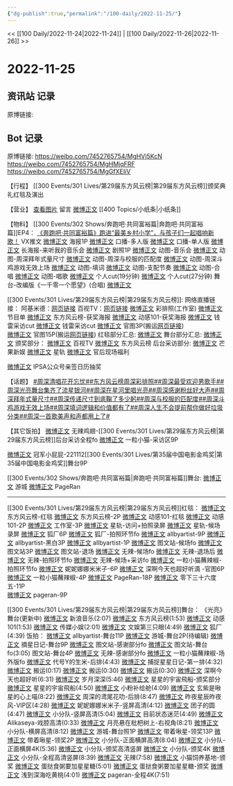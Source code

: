 ```yaml
---
{"dg-publish":true,"permalink":"/100-daily/2022-11-25/"}
---
```



<< [[100 Daily/2022-11-24\|2022-11-24]] | [[100 Daily/2022-11-26\|2022-11-26]] >>

# 2022-11-25

## 资讯站 记录

原博链接:

## Bot 记录

原博链接:
https://weibo.com/7452765754/MgHVj5KcN
https://weibo.com/7452765754/MgHMjqFRF
https://weibo.com/7452765754/MgGfXEIiV

【行程】
[[300 Events/301 Lives/第29届东方风云榜\|第29届东方风云榜]]颁奖典礼红毯及演出

【营业】
[查看图片](https://wx3.sinaimg.cn/large/0088n2Pggy1h8hqvjwr1mj30yi078q39.jpg) 留言 [微博正文](http://weibo.com/1736988591/MgbtR1ix7) [[400 Topics/小纸条\|小纸条]]

【物料】
[[300 Events/302 Shows/奔跑吧·共同富裕篇\|奔跑吧·共同富裕篇]]EP4：
[《奔跑吧·共同富裕篇》跑进“最美乡村小学”，与孩子们一起唱响新歌！](https://weibo.cn/sinaurl?u=https%3A%2F%2Fmp.weixin.qq.com%2Fs%2FZuUohRj3PJp712NfCu6w0w) VX推文
[微博正文](http://weibo.com/5242381821/MgD6mi0vC) 海报1P
[微博正文](https://weibo.com/5242381821/MgDcrFL8H) 口播-多人版
[微博正文](https://weibo.com/5242381821/MgDhjC0SD) 口播-单人版
[微博正文](https://weibo.com/5242381821/MgDoFEbW4) 长海报-来听我的音乐会
[微博正文](https://weibo.com/5242381821/MgDAUc5pO) 剧照1P
[微博正文](https://weibo.com/5242381821/MgGCgvEDi) 动图-音乐会
[微博正文](http://weibo.com/5242381821/MgH7GnCwL) 动图-周深拜年式量尺寸
[微博正文](https://weibo.com/5242381821/MgHjel9Tq) 动图-周深与校服的匹配度
[微博正文](http://weibo.com/5242381821/MgHohl8lS) 动图-周深斗鸡游戏无效上场
[微博正文](http://weibo.com/5242381821/MgHBTfAIo) 动图-填词
[微博正文](http://weibo.com/5242381821/MgHCUvNGk) 动图-支配节奏
[微博正文](http://weibo.com/5242381821/MgHGEaNRf) 动图-合唱
[微博正文](http://weibo.com/5242381821/MgHIJhs5y) 动图-唱歌
[微博正文](http://weibo.com/1591169702/MgHJDFoEL) 个人cut(19分钟)
[微博正文](https://m.weibo.cn/1371117067/4839820692037192) 个人cut(27分钟)
舞台-改编版《一千零一个愿望》(合唱)
[微博正文](http://weibo.com/2110705772/MgHTqCXUJ)

[[300 Events/301 Lives/第29届东方风云榜\|第29届东方风云榜]]:
网络直播链接：
阿基米德：[网页链接](https://weibo.cn/sinaurl?u=https%3A%2F%2Fm.ajmide.com%2Ftouch%2Fplugins%2Flive%2Findex.htm%3Fid%3D8315%26pp_id%3D8315)
百视TV：[网页链接](https://weibo.cn/sinaurl?u=https%3A%2F%2Fbp-share.bestv.com.cn%2Flive%2FlivePage.html%3FliveId%3D2483%26layout%3D0)
[微博正文](http://weibo.com/7478855230/MgF3BkriE) 彩排照(工作室)
[微博正文](http://weibo.com/7779932378/MgDMYiLLF) 节目单
[微博正文](http://weibo.com/7779932378/MgGLxeAHw) 东方风云榜-获奖海报
[微博正文](http://weibo.com/1738376280/MgGF35Sfz) 动感101-获奖海报
[微博正文](http://weibo.com/6056974242/MgGZkEgtq) 钱雷采访cut
[微博正文](http://weibo.com/6466290670/MgHurqvEI) 钱雷采访cut
[微博正文](http://weibo.com/3123996041/MgInE6Bpc) 官图3P(搬运[网页链接](https://weibo.cn/sinaurl?u=https%3A%2F%2Fy.camera360.com%2Fphotolive%2Fhome%3ForderId%3D202211231656384203%26channel%3Dh5%26origin%3Dqrcode))  
[微博正文](http://weibo.com/1786590437/MgICehJDz) 官图15P(搬运[网页链接](https://weibo.cn/sinaurl?u=https%3A%2F%2Fy.camera360.com%2Fphotolive%2Fhome%3ForderId%3D202211231656384203%26channel%3Dh5%26origin%3Dqrcode))
红毯部分汇总:
[微博正文](https://weibo.com/7452765754/MgGfXEIiV)
舞台部分汇总:
[微博正文](https://weibo.com/7452765754/MgHMjqFRF)
颁奖部分：
[微博正文](http://weibo.com/7516842376/MgGKRkgAf) 百视TV
[微博正文](http://weibo.com/7779932378/MgGKIaIhB) 东方风云榜
后台采访部分:
[微博正文](http://weibo.com/1591169702/MgH2Oo1rV) 芒果新娱
[微博正文](http://weibo.com/6466290670/MgHqmrNPl) 星轨
[微博正文](http://weibo.com/5248300719/MgD30CqlJ) 官后现场福利

[微博正文](http://weibo.com/6466290670/MgDBsqpnC) IPSA公众号亲签日历抽奖

【话题】
[#周深清唱花开忘忧#](https://s.weibo.com/weibo?q=%23%E5%91%A8%E6%B7%B1%E6%B8%85%E5%94%B1%E8%8A%B1%E5%BC%80%E5%BF%98%E5%BF%A7%23)[#东方风云榜周深彩排照#](https://s.weibo.com/weibo?q=%23%E4%B8%9C%E6%96%B9%E9%A3%8E%E4%BA%91%E6%A6%9C%E5%91%A8%E6%B7%B1%E5%BD%A9%E6%8E%92%E7%85%A7%23)[#周深最受欢迎男歌手#](https://s.weibo.com/weibo?q=%23%E5%91%A8%E6%B7%B1%E6%9C%80%E5%8F%97%E6%AC%A2%E8%BF%8E%E7%94%B7%E6%AD%8C%E6%89%8B%23)[#周深光亮舞台集齐了流星银河#](https://s.weibo.com/weibo?q=%23%E5%91%A8%E6%B7%B1%E5%85%89%E4%BA%AE%E8%88%9E%E5%8F%B0%E9%9B%86%E9%BD%90%E4%BA%86%E6%B5%81%E6%98%9F%E9%93%B6%E6%B2%B3%23)[#周深在星河里唱光亮#](https://s.weibo.com/weibo?q=%23%E5%91%A8%E6%B7%B1%E5%9C%A8%E6%98%9F%E6%B2%B3%E9%87%8C%E5%94%B1%E5%85%89%E4%BA%AE%23)[#周深感谢粉丝好大声#](https://s.weibo.com/weibo?q=%23%E5%91%A8%E6%B7%B1%E6%84%9F%E8%B0%A2%E7%B2%89%E4%B8%9D%E5%A5%BD%E5%A4%A7%E5%A3%B0%23)[#周深拜年式量尺寸#](https://s.weibo.com/weibo?q=%23%E5%91%A8%E6%B7%B1%E6%8B%9C%E5%B9%B4%E5%BC%8F%E9%87%8F%E5%B0%BA%E5%AF%B8%23)[#周深传递尺寸到底鞠了多少躬#](https://s.weibo.com/weibo?q=%23%E5%91%A8%E6%B7%B1%E4%BC%A0%E9%80%92%E5%B0%BA%E5%AF%B8%E5%88%B0%E5%BA%95%E9%9E%A0%E4%BA%86%E5%A4%9A%E5%B0%91%E8%BA%AC%23)[#周深与校服的匹配度#](https://s.weibo.com/weibo?q=%23%E5%91%A8%E6%B7%B1%E4%B8%8E%E6%A0%A1%E6%9C%8D%E7%9A%84%E5%8C%B9%E9%85%8D%E5%BA%A6%23)[#周深斗鸡游戏无效上场#](https://s.weibo.com/weibo?q=%23%E5%91%A8%E6%B7%B1%E6%96%97%E9%B8%A1%E6%B8%B8%E6%88%8F%E6%97%A0%E6%95%88%E4%B8%8A%E5%9C%BA%23)[#周深填词逻辑和价值都有了#](https://s.weibo.com/weibo?q=%23%E5%91%A8%E6%B7%B1%E5%A1%AB%E8%AF%8D%E9%80%BB%E8%BE%91%E5%92%8C%E4%BB%B7%E5%80%BC%E9%83%BD%E6%9C%89%E4%BA%86%23)[#周深人生不会提前帮你做好垃圾分类#](https://s.weibo.com/weibo?q=%23%E5%91%A8%E6%B7%B1%E4%BA%BA%E7%94%9F%E4%B8%8D%E4%BC%9A%E6%8F%90%E5%89%8D%E5%B8%AE%E4%BD%A0%E5%81%9A%E5%A5%BD%E5%9E%83%E5%9C%BE%E5%88%86%E7%B1%BB%23)[#周深一首歌美声和声都用上了#](https://s.weibo.com/weibo?q=%23%E5%91%A8%E6%B7%B1%E4%B8%80%E9%A6%96%E6%AD%8C%E7%BE%8E%E5%A3%B0%E5%92%8C%E5%A3%B0%E9%83%BD%E7%94%A8%E4%B8%8A%E4%BA%86%23)

【其它饭拍】
[微博正文](http://weibo.com/7495641082/MgI2U3iTK) 无辣鸡翅-[[300 Events/301 Lives/第29届东方风云榜\|第29届东方风云榜]]后台采访全程fo
[微博正文](https://m.weibo.cn/1824010843/4840025705157034) 一粒小猫-采访区9P

[微博正文](http://weibo.com/2007449807/MgCzF0jaI) 冠军小屁屁-221112[[300 Events/301 Lives/第35届中国电影金鸡奖\|第35届中国电影金鸡奖]]舞台9P

[[300 Events/302 Shows/奔跑吧·共同富裕篇\|奔跑吧·共同富裕篇]]舞台:
[微博正文](http://weibo.com/1801743981/MgHCXFdB1) 游城
[微博正文](https://m.weibo.cn/7633014126/4839817509339737) PageRan

---

[[300 Events/301 Lives/第29届东方风云榜\|第29届东方风云榜]]红毯：
[微博正文](https://weibo.com/7779932378/MgFJu9LRW) 东方风云榜-红毯
[微博正文](http://weibo.com/7779932378/MgG2svXsX) 东方风云榜-2P
[微博正文](http://weibo.com/1738376280/MgFJbxKXN) 动感101-红毯
[微博正文](http://weibo.com/1738376280/MgG1liUVO) 动感101-2P
[微博正文](https://m.weibo.cn/7478855230/4839767344157733) 工作室-3P
[微博正文](https://m.weibo.cn/6466290670/4839763720806865) 星轨-访问+拍照录屏
[微博正文](https://m.weibo.cn/6466290670/4839764602396353) 星轨-候场录屏
[微博正文](http://weibo.com/6525010965/MgFHifgvH) 狐厂6P
[微博正文](http://weibo.com/6525010965/MgFMr5tSV) 狐厂-拍照环节fo
[微博正文](http://weibo.com/6873250805/MgFJty9fy) allbyartist-9P
[微博正文](http://weibo.com/6873250805/MgG5wrDHi) allbyartist-黑白3P
[微博正文](https://m.weibo.cn/6873250805/4839757979322251) allbyartist-1P
[微博正文](http://weibo.com/6987697229/MgFHkzPfb) 图文站-候场fo
[微博正文](http://weibo.com/6987697229/MgFN159A6) 图文站3P
[微博正文](http://weibo.com/6987697229/MgFVY1fnX) 图文站-退场
[微博正文](http://weibo.com/7495641082/MgFN1lEOP) 无辣-候场fo
[微博正文](http://weibo.com/7495641082/MgFM4kcAG) 无辣-退场后
[微博正文](http://weibo.com/7495641082/MgFRyrWNG) 无辣-拍照环节fo
[微博正文](https://m.weibo.cn/7495641082/4839766446837862) 无辣-候场+采访fo
[微博正文](http://weibo.com/1824010843/MgFUnEl8c) 一粒小猫蘸辣椒-拍照环节fo
[微博正文](http://weibo.com/1848110183/MgFXr0QGL) 妮妮娜娜米米子-6P
[微博正文](http://weibo.com/3123996041/MgFMLsEVB) 深啊今天也超好听滴 -官图6P
[微博正文](https://m.weibo.cn/1824010843/4839761992485203) 一粒小猫蘸辣椒-4P
[微博正文](https://m.weibo.cn/7633014126/4839767294348746) PageRan-18P
[微博正文](https://m.weibo.cn/2680872201/4839938812022655) 零下三十六度五-11P  
[微博正文](https://m.weibo.cn/7633014126/4840100162962252) pageran-9P

[[300 Events/301 Lives/第29届东方风云榜\|第29届东方风云榜]]舞台：
《光亮》舞台(更新中)
[微博正文](http://weibo.com/1266269835/MgGJKukgI) 新浪音乐(2:07)
[微博正文](http://weibo.com/7779932378/MgGNh70NX) 东方风云榜(1:53)
[微博正文](https://m.weibo.cn/1738376280/4839777419665375) 动感101(1:53)
[微博正文](http://weibo.com/2116890350/MgGHcB9Q9) 传媒小娱(2:01)
[微博正文](http://weibo.com/1371117067/MgGEUtlHo) 文娱第三只眼(4:49)
[微博正文](https://m.weibo.cn/6525010965/4839774605807597) 狐厂(4:39)
饭拍：
[微博正文](http://weibo.com/6873250805/MgGOVoE1Z) allbyartist-舞台11P
[微博正文](http://weibo.com/1801743981/MgGQQ9NXe) 游城-舞台2P(待编辑)
[微博正文](http://weibo.com/6859101100/MgGUgyTUl) 摘星日记-舞台9P
[微博正文](http://weibo.com/6987697229/MgGU1grMG) 图文站-感谢部分fo
[微博正文](http://weibo.com/6987697229/MgHFcBtvX) 图文站-舞台fo(3:05)
[](https://m.weibo.cn/6987697229/4839820578793700) 图文站-舞台4P
[微博正文](http://weibo.com/7495641082/MgGQLFptk) 无辣-感谢部分fo
[微博正文](http://weibo.com/1824010843/MgGMxDKe9) 一粒小猫蘸辣椒-场外版fo
[微博正文](http://weibo.com/7394158235/MgGUpbtP7) 代号Y的生米-后排(4:43)
[微博正文](http://weibo.com/6334522451/MgHdF11yA) 捕捉星星日记-第一排(4:32)
[微博正文](http://weibo.com/6433509682/MgGSukN75) 搬运(0:17)
[微博正文](http://weibo.com/6433509682/MgGUL5Iwa) 搬运(0:30)
[微博正文](http://weibo.com/5122158435/MgHfuqMn6) 搬运(0:30)
[微博正文](http://weibo.com/3123996041/MgI1iaFKF) 深啊今天也超好听(6:31)
[微博正文](http://weibo.com/1600184310/MgGNLuLEm) 岁月深深(5:46)
[微博正文](http://weibo.com/7684559488/MgGYX6z6Q) 星星的宇宙飛船-颁奖部分
[微博正文](http://weibo.com/7684559488/MgGTK9iwn) 星星的宇宙飛船(4:50)
[微博正文](https://weibo.com/7076979761/MgHa8jWe1) 小粉补给舱(4:09)
[微博正文](http://weibo.com/6508489391/MgHcfuGyF) 玄紫是啾星的心上喵(8:22)
[微博正文](http://weibo.com/1687379382/MgHhUv6Pv) 周深的鸢尾花叻-后排(8:47)
[微博正文](http://weibo.com/5801867386/MgHmSFP0w) 昨夜星辰昨夜风-VIP区(4:28)
[微博正文](http://weibo.com/1848110183/MgHscbz1p) 妮妮娜娜米米子-竖屏高清(4:12)
[微博正文](http://weibo.com/1470626542/MgHYOfMwO) 团子的圆(4:47)
[微博正文](http://weibo.com/5516625428/MgH9ABxr6) 小分队-竖屏高清(5:04)
[微博正文](https://weibo.com/1774358264/MgHT8zghU) 目前状态迷茫(4:49)
[微博正文](http://weibo.com/1415574355/MgHw2D5da) Alikaseya-戏腔高清(0:33)
[微博正文](http://weibo.com/6626954479/MgIgss61O) 月亮悬在枇杷树上-右视角(8:21)
[微博正文](http://weibo.com/5516625428/MgIhSdSm1) 小分队-横屏高清(8:12)
[微博正文](http://weibo.com/1801743981/MgInfvx3O) 游城-舞台照1P
[微博正文](http://weibo.com/3246571812/MgM9K37Bq) 带着啾星-领奖13P
[微博正文](http://weibo.com/3246571812/MgISx8iwE) 带着啾星-领奖2P
[微博正文](http://weibo.com/5516625428/MgLYihNN4) 小分队-正面横屏高清(8:04)
[微博正文](http://weibo.com/5516625428/MgITXcNh5) 小分队-正面横屏4K(5:36)
[微博正文](http://weibo.com/5516625428/MgJJwtozF) 小分队-颁奖高清竖屏
[微博正文](http://weibo.com/5516625428/MgIVUlNsl) 小分队-颁奖4K
[微博正文](https://m.weibo.cn/5516625428/4839999193748979) 小分队-全程高清竖屏(8:39)
[微博正文](http://weibo.com/7495641082/MgJqWkWSe) 无辣(7:58)
[微博正文](http://weibo.com/6027636038/MgIThwKc2) 小猫饲养基地-颁奖
[微博正文](http://weibo.com/6048634807/MgJAf6Rfm) 蛋挞食粥要加星星糖(5:01)
[微博正文](http://weibo.com/6048634807/MgIjplBjs) 蛋挞食粥要加星星糖-颁奖
[微博正文](http://weibo.com/7382894163/MgKw9DanZ) 浅到深海吃黄桃(4:01)
[微博正文](http://weibo.com/7633014126/MgMt6mvjY) pageran-全程4K(7:51)
